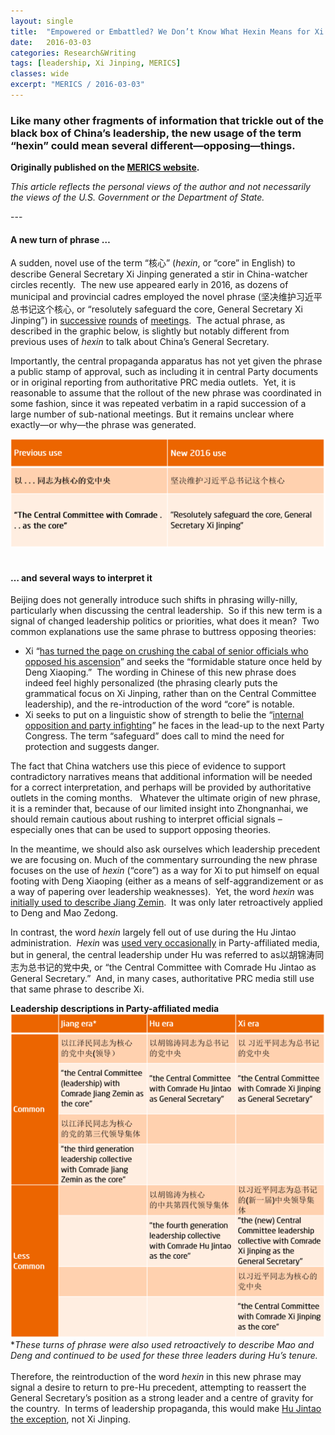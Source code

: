 ```yaml
---
layout: single
title:  "Empowered or Embattled? We Don’t Know What Hexin Means for Xi Jinping1"
date:   2016-03-03
categories: Research&Writing
tags: [leadership, Xi Jinping, MERICS]
classes: wide
excerpt: "MERICS / 2016-03-03"
---
```

### Like many other fragments of information that trickle out of the black box of China’s leadership, the new usage of the term “hexin” could mean several different—opposing—things.


**Originally published on the [MERICS website](https://blog.merics.org/en/blog-post/2016/03/03/empowered-or-embattled-we-dont-know-what-hexin-means-for-xi-jinping/).**


*This article reflects the personal views of the author
 and not necessarily the views of the U.S. Government or the Department
of State.*
<br>



--- <br>


#### A new turn of phrase &hellip;

A sudden, novel use of the term “核心” (*hexin*,
 or “core” in English) to describe General Secretary Xi Jinping
generated a stir in China-watcher circles recently.  The new use
appeared early in 2016, as dozens of municipal and provincial cadres
employed the novel phrase (坚决维护习近平总书记这个核心, or “resolutely safeguard the
core, General Secretary Xi Jinping”) in [successive](http://news.xinhuanet.com/local/2016-02/01/c_1117954713.htm) [rounds](http://www.gz.xinhuanet.com/2016-02/04/c_1117987523.htm) of [meetings](http://news.ifeng.com/a/20160131/47307703_0.shtml).  The actual phrase, as described in the graphic below, is slightly but notably different from previous uses of *hexin* to talk about China’s General Secretary.


Importantly, the central propaganda apparatus has not yet given the
phrase a public stamp of approval, such as including it in central Party
 documents or in original reporting from authoritative PRC media
outlets.  Yet, it is reasonable to assume that the rollout of the new
phrase was coordinated in some fashion, since it was repeated verbatim
in a rapid succession of a large number of sub-national meetings. But
it remains unclear where exactly—or why—the phrase was generated. <br/>

![empowered1](/media/empowered1.png)
<br>
<br>


#### &hellip; and several ways to interpret it


Beijing does not generally introduce such shifts in phrasing
willy-nilly, particularly when discussing the central leadership.  So if
 this new term is a signal of changed leadership politics or priorities,
 what does it mean?  Two common explanations use the same phrase to
buttress opposing theories:
* Xi “[has turned the page on crushing the cabal of senior officials who opposed his ascension](http://www.nytimes.com/2016/02/05/world/asia/china-president-xi-jinping-core.html?_r=2)”
 and seeks the “formidable stature once held by Deng Xiaoping.”  The
wording in Chinese of this new phrase does indeed feel highly
personalized (the phrasing clearly puts the grammatical focus on Xi
Jinping, rather than on the Central Committee leadership), and the
re-introduction of the word “core” is notable.
* Xi seeks to put on a linguistic show of strength to belie the “[internal opposition and party infighting](http://www.bloomberg.com/news/articles/2016-02-02/push-to-elevate-xi-s-party-status-could-shape-china-s-leadership)”
 he faces in the lead-up to the next Party Congress. The term
“safeguard” does call to mind the need for protection and suggests
danger.




The fact that China watchers use this piece of
evidence to support contradictory narratives means that additional
information will be needed for a correct interpretation, and perhaps
will be provided by authoritative outlets in the coming months.  
Whatever the ultimate origin of new phrase, it is a reminder that,
because of our limited insight into Zhongnanhai, we should remain
cautious about rushing to interpret official signals – especially ones that can be used to support opposing theories.


In the meantime, we should also ask ourselves which leadership
precedent we are focusing on. Much of the commentary surrounding the new
 phrase focuses on the use of *hexin* (“core”) as a way for Xi to
put himself on equal footing with Deng Xiaoping (either as a means of
self-aggrandizement or as a way of papering over leadership
weaknesses).  Yet, the word *hexin* was [initially used to describe Jiang Zemin](http://chinainstitute.anu.edu.au/morrison/morrison61.pdf).  It was only later retroactively applied to Deng and Mao Zedong.


 In contrast, the word *hexin* largely fell out of use during the Hu Jintao administration.  *Hexin* was [used very occasionally](http://www.qstheory.cn/tbzt/sqjlz/zgtsshzywh/zyllwz/201201/t20120112_134586.htm) in
 Party-affiliated media, but in general, the central leadership under Hu
 was referred to as以胡锦涛同志为总书记的党中央, or “the Central Committee with
Comrade Hu Jintao as General Secretary.”  And, in many cases,
authoritative PRC media still use that same phrase to describe Xi.


**Leadership descriptions in Party-affiliated media**
![empowered2](/media/empowered2.png)<br/>
\**These turns of phrase were also used retroactively to describe Mao and
Deng and continued to be used for these three leaders during Hu&rsquo;s
tenure.*
<br/>
<br/>
Therefore, the reintroduction of the word *hexin* in
 this new phrase may signal a desire to return to pre-Hu precedent,
attempting to reassert the General Secretary’s position as a strong
leader and a centre of gravity for the country.  In terms of leadership
propaganda, this would make [Hu Jintao the exception](http://cpc.people.com.cn/GB/64093/95111/95113/10024144.html), not Xi Jinping.
